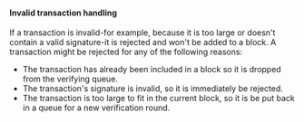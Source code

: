 #### Invalid transaction handling
If a transaction is invalid-for example, because it is too large or doesn't contain a valid signature-it is rejected and won't be added to a block. A transaction might be rejected for any of the following reasons:
- The transaction has already been included in a block so it is dropped from the verifying queue.
- The transaction's signature is invalid, so it is immediately be rejected.
- The transaction is too large to fit in the current block, so it is be put back in a queue for a new verification round.
